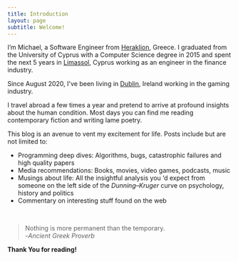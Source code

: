 ```yaml
---
title: Introduction
layout: page
subtitle: Welcome!
---
```


I’m Michael, a Software Engineer from [Heraklion](https://en.wikipedia.org/wiki/Heraklion), Greece. I graduated from the University of Cyprus with a Computer Science degree in 2015 and spent the next 5 years in [Limassol](https://en.wikipedia.org/wiki/Limassol), Cyprus working as an engineer in the finance industry. 

Since August 2020, I've been living in [Dublin](https://en.wikipedia.org/wiki/Dublin), Ireland working in the gaming industry. 

I travel abroad a few times a year and pretend to arrive at profound insights about the human condition. Most days you can find me reading contemporary fiction and writing lame poetry.

This blog is an avenue to vent my excitement for life. Posts include but are not limited to:

* Programming deep dives: Algorithms, bugs, catastrophic failures and high quality papers
* Media recommendations: Books, movies, video games, podcasts, music
* Musings about life: All the insightful analysis you ‘d expect from someone on the left side of the *Dunning–Kruger* curve on psychology, history and politics
* Commentary on interesting stuff found on the web

&nbsp;
> Nothing is more permanent than the temporary.\
> -*Ancient Greek Proverb*


**Thank You for reading!**
